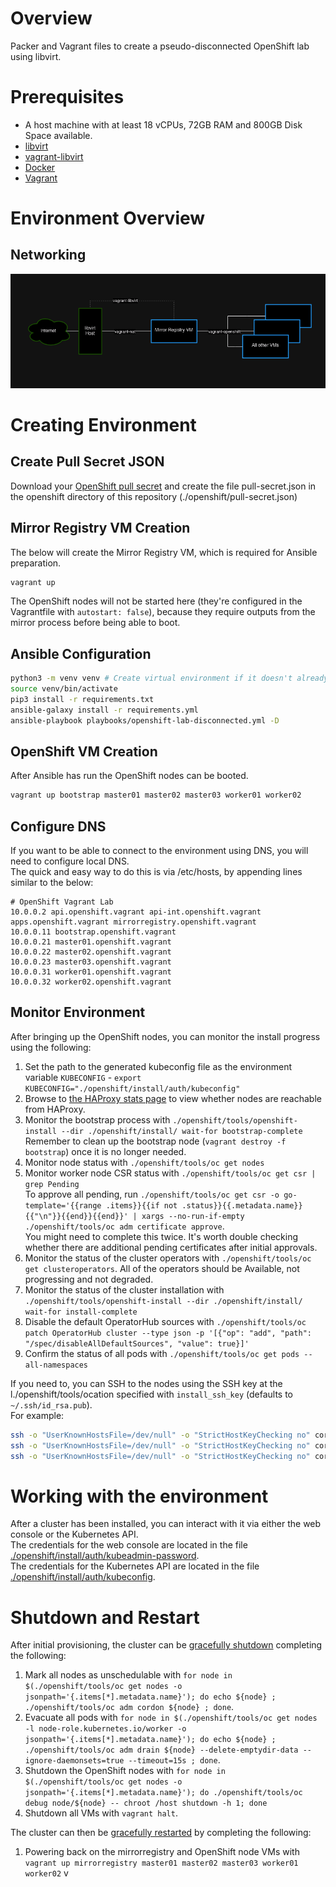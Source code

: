 # Overview

Packer and Vagrant files to create a pseudo-disconnected OpenShift lab using libvirt.

# Prerequisites

- A host machine with at least 18 vCPUs, 72GB RAM and 800GB Disk Space available.
- [libvirt](https://wiki.archlinux.org/title/libvirt)
- [vagrant-libvirt](https://vagrant-libvirt.github.io/vagrant-libvirt/)
- [Docker](https://docs.docker.com/engine/install/)
- [Vagrant](https://developer.hashicorp.com/vagrant/docs/installation)

# Environment Overview

## Networking

![libvirt networking](./doc/libvirt%20networking.png "libvirt networking")

# Creating Environment

## Create Pull Secret JSON

Download your [OpenShift pull secret](https://console.redhat.com/openshift/install/pull-secret) and create the file pull-secret.json in the openshift directory of this repository (./openshift/pull-secret.json)

## Mirror Registry VM Creation

The below will create the Mirror Registry VM, which is required for Ansible preparation.

```bash
vagrant up
```

The OpenShift nodes will not be started here (they're configured in the Vagrantfile with `autostart: false`), because they require outputs from the mirror process before being able to boot.

## Ansible Configuration

```bash
python3 -m venv venv # Create virtual environment if it doesn't already exist
source venv/bin/activate
pip3 install -r requirements.txt
ansible-galaxy install -r requirements.yml
ansible-playbook playbooks/openshift-lab-disconnected.yml -D
```

## OpenShift VM Creation

After Ansible has run the OpenShift nodes can be booted.

```bash
vagrant up bootstrap master01 master02 master03 worker01 worker02
```

## Configure DNS

If you want to be able to connect to the environment using DNS, you will need to configure local DNS.  
The quick and easy way to do this is via /etc/hosts, by appending lines similar to the below:

```
# OpenShift Vagrant Lab
10.0.0.2 api.openshift.vagrant api-int.openshift.vagrant apps.openshift.vagrant mirrorregistry.openshift.vagrant
10.0.0.11 bootstrap.openshift.vagrant
10.0.0.21 master01.openshift.vagrant
10.0.0.22 master02.openshift.vagrant
10.0.0.23 master03.openshift.vagrant
10.0.0.31 worker01.openshift.vagrant
10.0.0.32 worker02.openshift.vagrant
```

## Monitor Environment

After bringing up the OpenShift nodes, you can monitor the install progress using the following:

1. Set the path to the generated kubeconfig file as the environment variable `KUBECONFIG` - `export KUBECONFIG="./openshift/install/auth/kubeconfig"`
2. Browse to [the HAProxy stats page](http://10.0.0.2:9001/) to view whether nodes are reachable from HAProxy.
3. Monitor the bootstrap process with `./openshift/tools/openshift-install --dir ./openshift/install/ wait-for bootstrap-complete`  
   Remember to clean up the bootstrap node (`vagrant destroy -f bootstrap`) once it is no longer needed.
4. Monitor node status with `./openshift/tools/oc get nodes`
5. Monitor worker node CSR status with `./openshift/tools/oc get csr | grep Pending`  
   To approve all pending, run `./openshift/tools/oc get csr -o go-template='{{range .items}}{{if not .status}}{{.metadata.name}}{{"\n"}}{{end}}{{end}}' | xargs --no-run-if-empty ./openshift/tools/oc adm certificate approve`.  
   You might need to complete this twice. It's worth double checking whether there are additional pending certificates after initial approvals.
6. Monitor the status of the cluster operators with `./openshift/tools/oc get clusteroperators`.
   All of the operators should be Available, not progressing and not degraded.
7. Monitor the status of the cluster installation with `./openshift/tools/openshift-install --dir ./openshift/install/ wait-for install-complete` 
8. Disable the default OperatorHub sources with `./openshift/tools/oc patch OperatorHub cluster --type json -p '[{"op": "add", "path": "/spec/disableAllDefaultSources", "value": true}]'`
9. Confirm the status of all pods with `./openshift/tools/oc get pods --all-namespaces`

If you need to, you can SSH to the nodes using the SSH key at the l./openshift/tools/ocation specified with `install_ssh_key` (defaults to `~/.ssh/id_rsa.pub`).  
For example:

```bash
ssh -o "UserKnownHostsFile=/dev/null" -o "StrictHostKeyChecking no" core@bootstrap.openshift.vagrant # Bootstrap node
ssh -o "UserKnownHostsFile=/dev/null" -o "StrictHostKeyChecking no" core@master01.openshift.vagrant # Master node
ssh -o "UserKnownHostsFile=/dev/null" -o "StrictHostKeyChecking no" core@worker01.openshift.vagrant # Worker node
```

# Working with the environment

After a cluster has been installed, you can interact with it via either the web console or the Kubernetes API.  
The credentials for the web console are located in the file [./openshift/install/auth/kubeadmin-password](./openshift/install/auth/kubeadmin-password).  
The credentials for the Kubernetes API are located in the file [./openshift/install/auth/kubeconfig](./openshift/install/auth/kubeconfig).

# Shutdown and Restart

After initial provisioning, the cluster can be [gracefully shutdown](https://docs.openshift.com/container-platform/4.14/backup_and_restore/graceful-cluster-shutdown.html) completing the following:

1. Mark all nodes as unschedulable with `for node in $(./openshift/tools/oc get nodes -o jsonpath='{.items[*].metadata.name}'); do echo ${node} ; ./openshift/tools/oc adm cordon ${node} ; done`.
2. Evacuate all pods with `for node in $(./openshift/tools/oc get nodes -l node-role.kubernetes.io/worker -o jsonpath='{.items[*].metadata.name}'); do echo ${node} ; ./openshift/tools/oc adm drain ${node} --delete-emptydir-data --ignore-daemonsets=true --timeout=15s ; done`.
3. Shutdown the OpenShift nodes with `for node in $(./openshift/tools/oc get nodes -o jsonpath='{.items[*].metadata.name}'); do ./openshift/tools/oc debug node/${node} -- chroot /host shutdown -h 1; done`
4. Shutdown all VMs with `vagrant halt`.

The cluster can then be [gracefully restarted](https://docs.openshift.com/container-platform/4.14/backup_and_restore/graceful-cluster-restart.html) by completing the following:

1. Powering back on the mirrorregistry and OpenShift node VMs with `vagrant up mirrorregistry master01 master02 master03 worker01 worker02`
v
